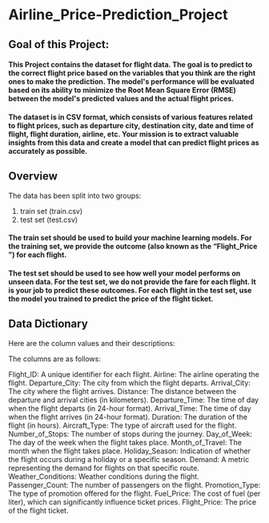 # Airline_Price-Prediction_Project
## Goal of this Project:
#### This Project contains the dataset for flight data. The goal is to predict to the correct flight price based on the variables that you think are the right ones to make the prediction. The model's performance will be evaluated based on its ability to minimize the Root Mean Square Error (RMSE) between the model's predicted values and the actual flight prices.

#### The dataset is in CSV format, which consists of various features related to flight prices, such as departure city, destination city, date and time of flight, flight duration, airline, etc. Your mission is to extract valuable insights from this data and create a model that can predict flight prices as accurately as possible.

## Overview
The data has been split into two groups:
  1. train set (train.csv)
  2. test set (test.csv)
  
#### The **train set** should be used to build your machine learning models. For the training set, we provide the outcome (also known as the “Flight_Price ”) for each flight.

#### The **test set** should be used to see how well your model performs on unseen data. For the test set, we do not provide the fare for each flight. It is your job to predict these outcomes. For each flight in the test set, use the model you trained to predict the price of the flight ticket.

## Data Dictionary

Here are the column values and their descriptions:

The columns are as follows: 

Flight_ID: A unique identifier for each flight.
Airline: The airline operating the flight.
Departure_City: The city from which the flight departs.
Arrival_City: The city where the flight arrives.
Distance: The distance between the departure and arrival cities (in kilometers).
Departure_Time: The time of day when the flight departs (in 24-hour format).
Arrival_Time: The time of day when the flight arrives (in 24-hour format).
Duration: The duration of the flight (in hours).
Aircraft_Type: The type of aircraft used for the flight.
Number_of_Stops: The number of stops during the journey.
Day_of_Week: The day of the week when the flight takes place.
Month_of_Travel: The month when the flight takes place.
Holiday_Season: Indication of whether the flight occurs during a holiday or a specific season.
Demand: A metric representing the demand for flights on that specific route.
Weather_Conditions: Weather conditions during the flight.
Passenger_Count: The number of passengers on the flight.
Promotion_Type: The type of promotion offered for the flight. 
Fuel_Price: The cost of fuel (per liter), which can significantly influence ticket prices.
Flight_Price: The price of the flight ticket.
